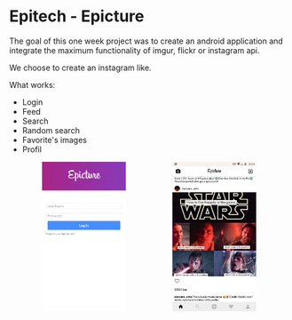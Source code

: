 # Epitech - Epicture

The goal of this one week project was to create an android application and integrate the maximum functionality of imgur, flickr or instagram api.  

We choose to create an instagram like.

What works:
- Login
- Feed
- Search
- Random search
- Favorite's images
- Profil

<p align="center">
  <img src="readme_media/login.jpg" width="30%" hspace="40"> <img src="readme_media/feed.jpg" width="30%" hspace="40">
</p>
